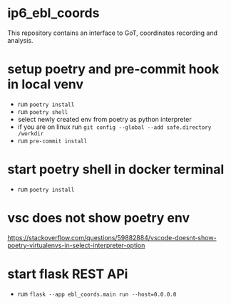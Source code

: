 # ip6_ebl_coords
This repository contains an interface to GoT, coordinates recording and analysis.

# setup poetry and pre-commit hook in local venv
- run `poetry install`
- run `poetry shell`
- select newly created env from poetry as python interpreter
- if you are on linux run `git config --global --add safe.directory /workdir`
- run `pre-commit install`

# start poetry shell in docker terminal
- run `poetry install`

# vsc does not show poetry env
https://stackoverflow.com/questions/59882884/vscode-doesnt-show-poetry-virtualenvs-in-select-interpreter-option

# start flask REST APi
- run `flask --app ebl_coords.main run --host=0.0.0.0`
